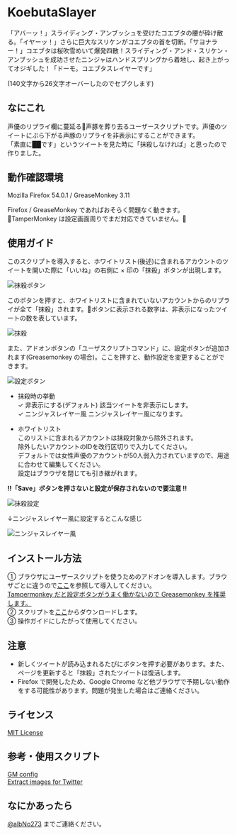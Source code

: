 # KoebutaSlayer
「アバーッ！」スライディング・アンブッシュを受けたコエブタの腰が砕け散る。「イヤーッ！」さらに巨大なスリケンがコエブタの首を切断。「サヨナラー！」コエブタは桜吹雪めいて爆発四散！スライディング・アンド・スリケン・アンブッシュを成功させたニンジャはハンドスプリングから着地し、起き上がってオジギした！「ドーモ。コエブタスレイヤーです」

(140文字から26文字オーバーしたのでセプクします)

## なにこれ
声優のリプライ欄に蔓延る声豚を葬り去るユーザースクリプトです。声優のツイートにぶら下がる声豚のリプライを非表示にすることができます。  
「素直に██です」というツイートを見た時に「抹殺しなければ」と思ったので作りました。 

## 動作確認環境
Mozilla Firefox 54.0.1 / GreaseMonkey 3.11

Firefox / GreaseMonkey であればおそらく問題なく動きます。  
TamperMonkey は設定画面周りでまだ対応できていません。

## 使用ガイド
このスクリプトを導入すると、ホワイトリスト(後述)に含まれるアカウントのツイートを開いた際に「いいね」の右側に × 印の「抹殺」ボタンが出現します。

![抹殺ボタン](https://cloud.githubusercontent.com/assets/19812219/23579000/f80e6038-0126-11e7-8918-818325d53110.png)

このボタンを押すと、ホワイトリストに含まれていないアカウントからのリプライが全て「抹殺」されます。ボタンに表示される数字は、非表示になったツイートの数を表しています。

![抹殺](https://cloud.githubusercontent.com/assets/19812219/23579026/7b236a54-0127-11e7-92fb-b4a1bcb3ed89.gif)

また、アドオンボタンの「ユーザスクリプトコマンド」に、設定ボタンが追加されます(Greasemonkey の場合)。ここを押すと、動作設定を変更することができます。

![設定ボタン](https://cloud.githubusercontent.com/assets/19812219/23579046/022dd034-0128-11e7-9b43-454542bc782c.png)

- 抹殺時の挙動  
    ✓ 非表示にする(デフォルト) 該当ツイートを非表示にします。  
    ✓ ニンジャスレイヤー風 ニンジャスレイヤー風になります。

- ホワイトリスト  
    このリストに含まれるアカウントは抹殺対象から除外されます。  
    除外したいアカウントのIDを改行区切りで入力してください。  
    デフォルトでは女性声優のアカウントが50人弱入力されていますので、用途に合わせて編集してください。  
    設定はブラウザを閉じても引き継がれます。

<b>!!「Save」ボタンを押さないと設定が保存されないので要注意 !!</b>

![抹殺設定](https://cloud.githubusercontent.com/assets/19812219/23579103/74ea7ed2-0129-11e7-983c-8933ed24c9d7.png)

↓ニンジャスレイヤー風に設定するとこんな感じ

![ニンジャスレイヤー風](https://cloud.githubusercontent.com/assets/19812219/23579126/14496db2-012a-11e7-8f08-fdc2fb692af0.gif)

## インストール方法
① ブラウザにユーザースクリプトを使うためのアドオンを導入します。ブラウザごとに違うので[ここ](https://greasyfork.org/ja)を参照して導入してください。  
<u>Tampermonkey だと設定ボタンがうまく働かないので Greasemonkey を推奨します。</u>  
② スクリプトを[ここ](https://greasyfork.org/ja/scripts/27681-koebutaslayer)からダウンロードします。  
③ 操作ガイドにしたがって使用してください。

## 注意
- 新しくツイートが読み込まれるたびにボタンを押す必要があります。また、ページを更新すると「抹殺」されたツイートは復活します。
- Firefox で開発したため、Google Chrome など他ブラウザで予期しない動作をする可能性があります。問題が発生した場合はご連絡ください。

## ライセンス
[MIT License](https://ja.osdn.net/projects/opensource/wiki/licenses%2FMIT_license)

## 参考・使用スクリプト
[GM config](https://openuserjs.org/src/libs/sizzle/GM_config.js)  
[Extract images for Twitter](https://greasyfork.org/ja/scripts/15271-extract-images-for-twitter)

## なにかあったら
[@albNo273](https://twitter.com/albNo273) までご連絡ください。